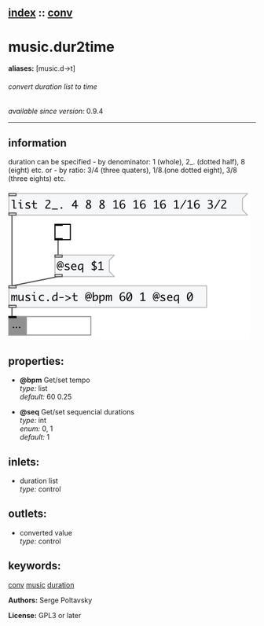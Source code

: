 [index](index.html) :: [conv](category_conv.html)
---

# music.dur2time
**aliases:** [music.d-&gt;t]


###### convert duration list to time

*available since version:* 0.9.4

---


## information
duration can be specified - by denominator: 1 (whole), 2_. (dotted half), 8 (eight) etc. or - by ratio: 3/4 (three quaters), 1/8.(one dotted eight), 3/8 (three eights) etc.


[![example](../examples/img/music.dur2time.jpg)](../examples/pd/music.dur2time.pd)







## properties:

* **@bpm** 
Get/set tempo<br>
_type:_ list<br>
_default:_ 60 0.25<br>

* **@seq** 
Get/set sequencial durations<br>
_type:_ int<br>
_enum:_ 0, 1<br>
_default:_ 1<br>



## inlets:

* duration list<br>
_type:_ control



## outlets:

* converted value<br>
_type:_ control



## keywords:

[conv](keywords/conv.html)
[music](keywords/music.html)
[duration](keywords/duration.html)






**Authors:** Serge Poltavsky




**License:** GPL3 or later





